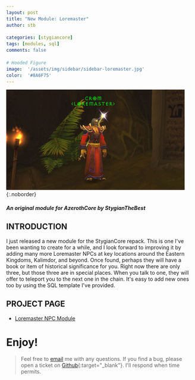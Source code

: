 ```yaml
---
layout: post
title: "New Module: Loremaster"
author: stb

categories: [stygiancore]
tags: [modules, sql]
comments: false

# Hooded Figure
image: 	'/assets/img/sidebar/sidebar-loremaster.jpg'
color: 	'#8A6F75'
---
```


![Black Lotus. Stygian.. the best!](/assets/img/projects/mod-npcloremaster/480-crom.jpg){:.noborder}

##### An original module for AzerothCore by StygianTheBest

## INTRODUCTION

I just released a new module for the StygianCore repack. This is one I've been wanting to create for a while, and I look forward to improving it by adding many more Loremaster NPCs at key locations around the Eastern Kingdoms, Kalimdor, and beyond. Once found, perhaps they will have a book or item of historical significance for you. Right now there are only three, but those three are in special places. When you talk to one, they will offer to teleport you to the next one in the chain. It's easy to add new ones too by using the SQL template I've provided.

## PROJECT PAGE

- [Loremaster NPC Module](http://stygianthebest.github.io/projects/mod-npcloremaster/)

# Enjoy!
> Feel free to [email](mailto:stygianthebest@protonmail.com?subject=AzerothCore%20Modules) me with any questions. If you find a bug, please open a ticket on [Github](https://github.com/stygianthebest){:target="_blank"}. I'll respond when time permits.